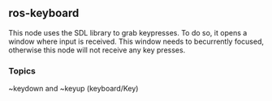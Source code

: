 ## ros-keyboard

This node uses the SDL library to grab keypresses. To do so, it opens a window where input is received. This window needs to becurrently focused, otherwise this node will not receive any key presses. 

### Topics

~keydown and ~keyup (keyboard/Key)
